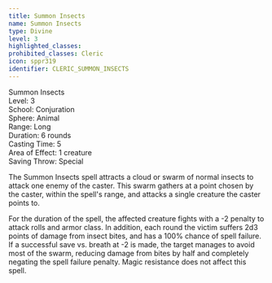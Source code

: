 ```yaml
---
title: Summon Insects
name: Summon Insects
type: Divine
level: 3
highlighted_classes: 
prohibited_classes: Cleric
icon: sppr319
identifier: CLERIC_SUMMON_INSECTS
---
```

Summon Insects  
Level: 3  
School: Conjuration  
Sphere: Animal  
Range: Long  
Duration: 6 rounds  
Casting Time: 5  
Area of Effect: 1 creature  
Saving Throw: Special  
  
The Summon Insects spell attracts a cloud or swarm of normal insects to attack one enemy of the caster. This swarm gathers at a point chosen by the caster, within the spell's range, and attacks a single creature the caster points to.  
  
For the duration of the spell, the affected creature fights with a -2 penalty to attack rolls and armor class. In addition, each round the victim suffers 2d3 points of damage from insect bites, and has a 100% chance of spell failure. If a successful save vs. breath at -2 is made, the target manages to avoid most of the swarm, reducing damage from bites by half and completely negating the spell failure penalty. Magic resistance does not affect this spell.  
